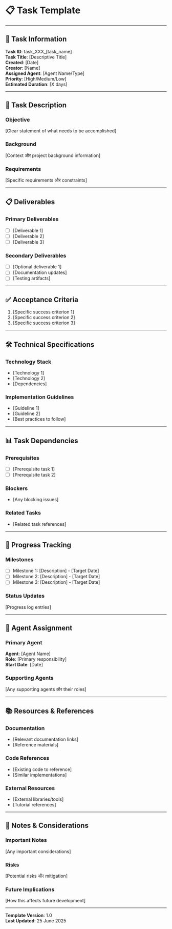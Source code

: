 # 📋 Task Template

---

## 🎯 **Task Information**

**Task ID**: task_XXX_[task_name]  
**Task Title**: [Descriptive Title]  
**Created**: [Date]  
**Creator**: [Name]  
**Assigned Agent**: [Agent Name/Type]  
**Priority**: [High/Medium/Low]  
**Estimated Duration**: [X days]  

---

## 📝 **Task Description**

### **Objective**

[Clear statement of what needs to be accomplished]

### **Background**

[Context और project background information]

### **Requirements**

[Specific requirements और constraints]

---

## 📋 **Deliverables**

### **Primary Deliverables**

- [ ] [Deliverable 1]
- [ ] [Deliverable 2]
- [ ] [Deliverable 3]

### **Secondary Deliverables**

- [ ] [Optional deliverable 1]
- [ ] [Documentation updates]
- [ ] [Testing artifacts]

---

## ✅ **Acceptance Criteria**

1. [Specific success criterion 1]
2. [Specific success criterion 2]
3. [Specific success criterion 3]

---

## 🛠️ **Technical Specifications**

### **Technology Stack**

- [Technology 1]
- [Technology 2]
- [Dependencies]

### **Implementation Guidelines**

- [Guideline 1]
- [Guideline 2]
- [Best practices to follow]

---

## 📊 **Task Dependencies**

### **Prerequisites**

- [ ] [Prerequisite task 1]
- [ ] [Prerequisite task 2]

### **Blockers**

- [Any blocking issues]

### **Related Tasks**

- [Related task references]

---

## 🎯 **Progress Tracking**

### **Milestones**

- [ ] Milestone 1: [Description] - [Target Date]
- [ ] Milestone 2: [Description] - [Target Date]
- [ ] Milestone 3: [Description] - [Target Date]

### **Status Updates**

[Progress log entries]

---

## 🔄 **Agent Assignment**

### **Primary Agent**

**Agent**: [Agent Name]  
**Role**: [Primary responsibility]  
**Start Date**: [Date]  

### **Supporting Agents**

[Any supporting agents और their roles]

---

## 📚 **Resources & References**

### **Documentation**

- [Relevant documentation links]
- [Reference materials]

### **Code References**

- [Existing code to reference]
- [Similar implementations]

### **External Resources**

- [External libraries/tools]
- [Tutorial references]

---

## 🚨 **Notes & Considerations**

### **Important Notes**

[Any important considerations]

### **Risks**

[Potential risks और mitigation]

### **Future Implications**

[How this affects future development]

---

**Template Version**: 1.0  
**Last Updated**: 25 June 2025
